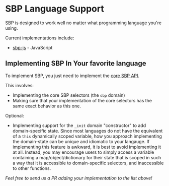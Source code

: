 # SBP Language Support

SBP is designed to work well no matter what programming language you're using.

Current implementations include:

- [sbp-js](https://github.com/okTurtles/sbp-js/) - JavaScript

## Implementing SBP In Your favorite language

To implement SBP, you just need to implement the [core SBP API](/docs/sbp-api.md).

This involves:

- Implementing the core SBP selectors (the `sbp` domain)
- Making sure that your implementation of the core selectors has the same exact behavior as this one.

Optional:

- Implementing support for the `_init` domain "constructor" to add domain-specific state. Since most languages do not have the equivalent of a `this` dynamically scoped variable, how you approach implementing the domain-state can be unique and idiomatic to your langauge. If implementing this feature is awkward, it is best to avoid implementing it at all. Instead, you may encourage users to simply access a variable containing a map/object/dictionary for their state that is scoped in such a way that it is accessible to domain-specific selectors, and inaccessible to other functions.

_Feel free to send us a PR adding your implementation to the list above!_
